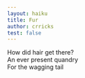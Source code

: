 ```yaml
---
layout: haiku
title: Fur
author: crricks
test: false
---
```


How did hair get there?<br>
An ever present quandry<br>
For the wagging tail<br>
